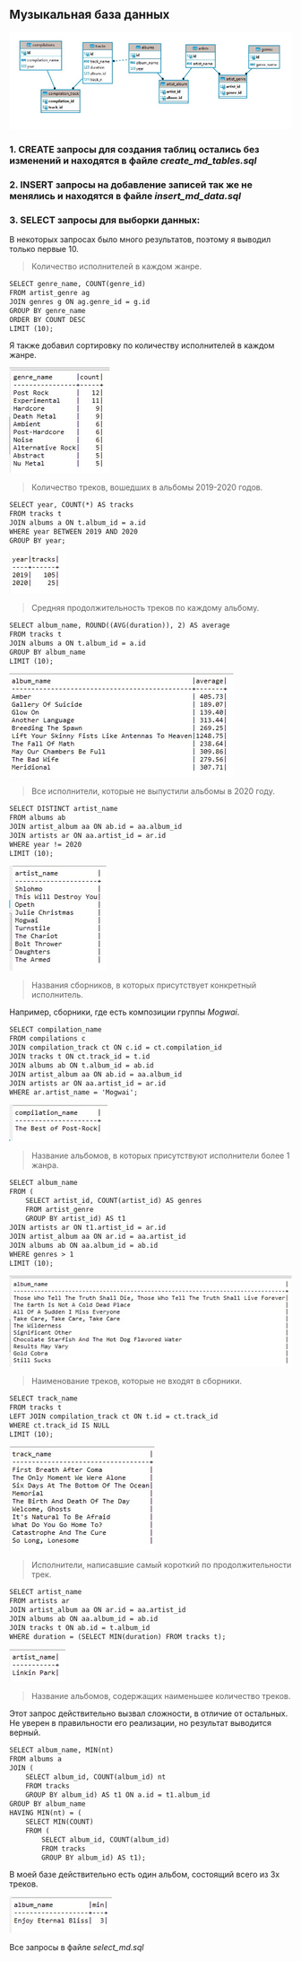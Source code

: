 ## Музыкальная база данных

![](/pics/music_base_net.jpg)
  
### 1. __CREATE__ запросы для создания таблиц остались без изменений и находятся в файле *create_md_tables.sql*
  
### 2. __INSERT__ запросы на добавление записей так же не менялись и находятся в файле *insert_md_data.sql*
  
### 3. __SELECT__ запросы для выборки данных:

В некоторых запросах было много результатов, поэтому я выводил только первые 10.

> Количество исполнителей в каждом жанре.

~~~
SELECT genre_name, COUNT(genre_id)
FROM artist_genre ag 
JOIN genres g ON ag.genre_id = g.id
GROUP BY genre_name
ORDER BY COUNT DESC
LIMIT (10);
~~~

Я также добавил сортировку по количеству исполнителей в каждом жанре.

![](/pics/select_result_1.jpg)

> Количество треков, вошедших в альбомы 2019-2020 годов.

~~~
SELECT year, COUNT(*) AS tracks
FROM tracks t
JOIN albums a ON t.album_id = a.id
WHERE year BETWEEN 2019 AND 2020
GROUP BY year;
~~~

![](/pics/select_result_2.jpg)

> Средняя продолжительность треков по каждому альбому.

~~~
SELECT album_name, ROUND((AVG(duration)), 2) AS average
FROM tracks t
JOIN albums a ON t.album_id = a.id 
GROUP BY album_name
LIMIT (10);
~~~

![](/pics/select_result_3.jpg)

> Все исполнители, которые не выпустили альбомы в 2020 году.

~~~
SELECT DISTINCT artist_name
FROM albums ab
JOIN artist_album aa ON ab.id = aa.album_id 
JOIN artists ar ON aa.artist_id = ar.id  
WHERE year != 2020
LIMIT (10);
~~~

![](/pics/select_result_4.jpg)

> Названия сборников, в которых присутствует конкретный исполнитель.

Например, сборники, где есть композиции группы *Mogwai*.

~~~
SELECT compilation_name 
FROM compilations c
JOIN compilation_track ct ON c.id = ct.compilation_id 
JOIN tracks t ON ct.track_id = t.id 
JOIN albums ab ON t.album_id = ab.id 
JOIN artist_album aa ON ab.id = aa.album_id 
JOIN artists ar ON aa.artist_id = ar.id 
WHERE ar.artist_name = 'Mogwai';
~~~

![](/pics/select_result_5.jpg)

> Название альбомов, в которых присутствуют исполнители более 1 жанра.

~~~
SELECT album_name
FROM (
	SELECT artist_id, COUNT(artist_id) AS genres
	FROM artist_genre
	GROUP BY artist_id) AS t1
JOIN artists ar ON t1.artist_id = ar.id
JOIN artist_album aa ON ar.id = aa.artist_id 
JOIN albums ab ON aa.album_id = ab.id
WHERE genres > 1
LIMIT (10);
~~~

![](/pics/select_result_6.jpg)

> Наименование треков, которые не входят в сборники.

~~~
SELECT track_name 
FROM tracks t
LEFT JOIN compilation_track ct ON t.id = ct.track_id
WHERE ct.track_id IS NULL
LIMIT (10);
~~~

![](/pics/select_result_7.jpg)

> Исполнители, написавшие самый короткий по продолжительности трек.

~~~
SELECT artist_name
FROM artists ar
JOIN artist_album aa ON ar.id = aa.artist_id 
JOIN albums ab ON aa.album_id = ab.id
JOIN tracks t ON ab.id = t.album_id
WHERE duration = (SELECT MIN(duration) FROM tracks t);
~~~

![](/pics/select_result_8.jpg)

> Название альбомов, содержащих наименьшее количество треков.

Этот запрос действительно вызвал сложности, в отличие от остальных.
Не уверен в правильности его реализации, но результат выводится верный.

~~~
SELECT album_name, MIN(nt)
FROM albums a
JOIN (
	SELECT album_id, COUNT(album_id) nt
	FROM tracks 
	GROUP BY album_id) AS t1 ON a.id = t1.album_id
GROUP BY album_name
HAVING MIN(nt) = (
	SELECT MIN(COUNT)
	FROM (
		SELECT album_id, COUNT(album_id)
		FROM tracks 
		GROUP BY album_id) AS t1);
~~~

В моей базе действительно есть один альбом, состоящий всего из 3х треков.

![](/pics/select_result_9.jpg)

Все запросы в файле *select_md.sql*